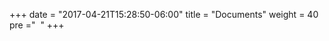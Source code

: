 +++
date = "2017-04-21T15:28:50-06:00"
title = "Documents"
weight = 40
pre ="<i class='fa fa-file-text'></i>&nbsp;&nbsp;"
+++

